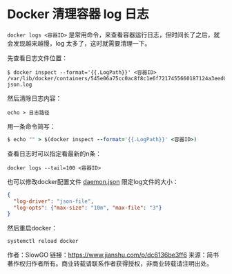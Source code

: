 # Docker 清理容器 log 日志

`docker logs <容器ID>` 是常用命令，来查看容器运行日志，但时间长了之后，就会发现越来越慢，log 太多了，这时就需要清理一下。

先查看日志文件位置：



```shell
$ docker inspect --format='{{.LogPath}}' <容器ID>
/var/lib/docker/containers/545e06a75cc0ac8f8c1e6f7217455660187124a3eed031b5eb2f6f0edeb426cb/545e06a75cc0ac8f8c1e6f7217455660187124a3eed031b5eb2f6f0edeb426cb-json.log
```

然后清除日志内容：



```shell
echo > 日志路径
```

用一条命令简写：



```ruby
$ echo "" > $(docker inspect --format='{{.LogPath}}' <容器ID>)
```

查看日志时可以指定看最新的n条：



```shell
docker logs --tail=100 <容器ID>
```

也可以修改docker配置文件 [daemon.json](https://docs.docker.com/engine/reference/commandline/dockerd/#on-linux) 限定log文件的大小：



```json
{
  "log-driver": "json-file",
  "log-opts": {"max-size": "10m", "max-file": "3"}
}
```

然后重启docker：



```shell
systemctl reload docker
```



作者：SlowGO
链接：https://www.jianshu.com/p/dc6136be3ff6
来源：简书
著作权归作者所有。商业转载请联系作者获得授权，非商业转载请注明出处。